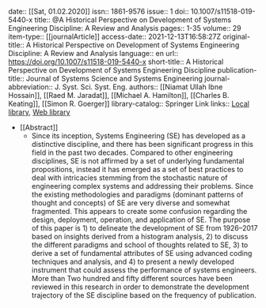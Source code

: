 date:: [[Sat, 01.02.2020]]
issn:: 1861-9576
issue:: 1
doi:: 10.1007/s11518-019-5440-x
title:: @A Historical Perspective on Development of Systems Engineering Discipline: A Review and Analysis
pages:: 1-35
volume:: 29
item-type:: [[journalArticle]]
access-date:: 2021-12-13T16:58:27Z
original-title:: A Historical Perspective on Development of Systems Engineering Discipline: A Review and Analysis
language:: en
url:: https://doi.org/10.1007/s11518-019-5440-x
short-title:: A Historical Perspective on Development of Systems Engineering Discipline
publication-title:: Journal of Systems Science and Systems Engineering
journal-abbreviation:: J. Syst. Sci. Syst. Eng.
authors:: [[Niamat Ullah Ibne Hossain]], [[Raed M. Jaradat]], [[Michael A. Hamilton]], [[Charles B. Keating]], [[Simon R. Goerger]]
library-catalog:: Springer Link
links:: [Local library](zotero://select/library/items/4PWFMAAB), [Web library](https://www.zotero.org/users/6520516/items/4PWFMAAB)

- [[Abstract]]
	- Since its inception, Systems Engineering (SE) has developed as a distinctive discipline, and there has been significant progress in this field in the past two decades. Compared to other engineering disciplines, SE is not affirmed by a set of underlying fundamental propositions, instead it has emerged as a set of best practices to deal with intricacies stemming from the stochastic nature of engineering complex systems and addressing their problems. Since the existing methodologies and paradigms (dominant patterns of thought and concepts) of SE are very diverse and somewhat fragmented. This appears to create some confusion regarding the design, deployment, operation, and application of SE. The purpose of this paper is 1) to delineate the development of SE from 1926–2017 based on insights derived from a histogram analysis, 2) to discuss the different paradigms and school of thoughts related to SE, 3) to derive a set of fundamental attributes of SE using advanced coding techniques and analysis, and 4) to present a newly developed instrument that could assess the performance of systems engineers. More than Two hundred and fifty different sources have been reviewed in this research in order to demonstrate the development trajectory of the SE discipline based on the frequency of publication.